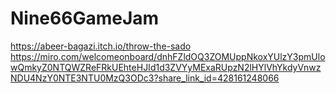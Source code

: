 # Nine66GameJam
 https://abeer-bagazi.itch.io/throw-the-sado
 https://miro.com/welcomeonboard/dnhFZldOQ3ZOMUppNkoxYUlzY3pmUlowQmkyZ0NTQWZReFRkUEhteHJId1d3ZVYyMExaRUpzN2lHYlVhYkdyVnwzNDU4NzY0NTE3NTU0MzQ3ODc3?share_link_id=428161248066
